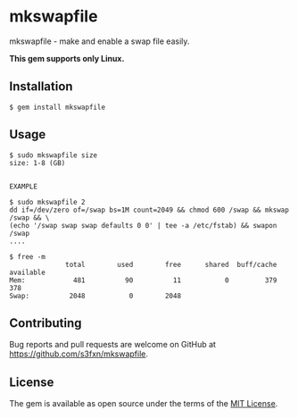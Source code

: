 # mkswapfile

mkswapfile - make and enable a swap file easily.

**This gem supports only Linux.**

## Installation

    $ gem install mkswapfile

## Usage

```
$ sudo mkswapfile size
size: 1-8 (GB)


EXAMPLE

$ sudo mkswapfile 2
dd if=/dev/zero of=/swap bs=1M count=2049 && chmod 600 /swap && mkswap /swap && \ 
(echo '/swap swap swap defaults 0 0' | tee -a /etc/fstab) && swapon /swap
....

$ free -m
              total        used        free      shared  buff/cache   available
Mem:            481          90          11           0         379         378
Swap:          2048           0        2048
```

## Contributing

Bug reports and pull requests are welcome on GitHub at https://github.com/s3fxn/mkswapfile.

## License

The gem is available as open source under the terms of the [MIT License](https://opensource.org/licenses/MIT).
